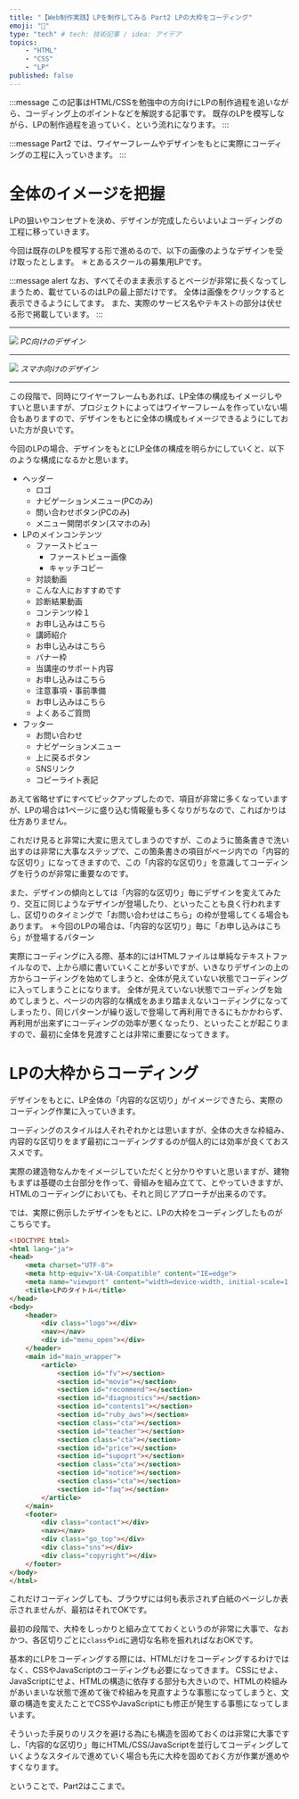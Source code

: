 ```yaml
---
title: "【Web制作実践】LPを制作してみる Part2 LPの大枠をコーディング"
emoji: "🤖"
type: "tech" # tech: 技術記事 / idea: アイデア
topics: 
    - "HTML"
    - "CSS"
    - "LP"
published: false
---
```

:::message
この記事はHTML/CSSを勉強中の方向けにLPの制作過程を追いながら、コーディング上のポイントなどを解説する記事です。
既存のLPを模写しながら、LPの制作過程を追っていく、という流れになります。
:::

:::message
Part2 では、ワイヤーフレームやデザインをもとに実際にコーディングの工程に入っていきます。
:::

# 全体のイメージを把握

LPの狙いやコンセプトを決め、デザインが完成したらいよいよコーディングの工程に移っていきます。

今回は既存のLPを模写する形で進めるので、以下の画像のようなデザインを受け取ったとします。
＊とあるスクールの募集用LPです。

:::message alert
なお、すべてそのまま表示するとページが非常に長くなってしまうため、載せているのはLPの最上部だけです。
全体は画像をクリックすると表示できるようにしてます。
また、実際のサービス名やテキストの部分は伏せる形で掲載しています。
:::

-----
[![](/images/web_practice_lp/lp-design-pc-thumb.jpg)](https://zenn.office-iwakiri.com/articles/web_practice_lp/lp-design-pc01.png)
*PC向けのデザイン*

-----
[![](/images/web_practice_lp/lp-design-sp-thumb.jpg)](https://zenn.office-iwakiri.com/articles/web_practice_lp/lp-design-sp01.png)
*スマホ向けのデザイン*

-----

この段階で、同時にワイヤーフレームもあれば、LP全体の構成もイメージしやすいと思いますが、プロジェクトによってはワイヤーフレームを作っていない場合もありますので、デザインをもとに全体の構成もイメージできるようにしておいた方が良いです。

今回のLPの場合、デザインをもとにLP全体の構成を明らかにしていくと、以下のような構成になるかと思います。

- ヘッダー
  * ロゴ
  * ナビゲーションメニュー(PCのみ)
  * 問い合わせボタン(PCのみ)
  * メニュー開閉ボタン(スマホのみ)
- LPのメインコンテンツ
    - ファーストビュー
        * ファーストビュー画像
        * キャッチコピー
    - 対談動画
    - こんな人におすすめです
    - 診断結果動画
    - コンテンツ枠１
    - お申し込みはこちら
    - 講師紹介
    - お申し込みはこちら
    - バナー枠
    - 当講座のサポート内容
    - お申し込みはこちら
    - 注意事項・事前準備
    - お申し込みはこちら
    - よくあるご質問
- フッター
  * お問い合わせ
  * ナビゲーションメニュー
  * 上に戻るボタン
  * SNSリンク
  * コピーライト表記

あえて省略せずにすべてピックアップしたので、項目が非常に多くなっていますが、LPの場合は1ページに盛り込む情報量も多くなりがちなので、こればかりは仕方ありません。

これだけ見ると非常に大変に思えてしまうのですが、このように箇条書きで洗い出すのは非常に大事なステップで、この箇条書きの項目がページ内での「内容的な区切り」になってきますので、この「内容的な区切り」を意識してコーディングを行うのが非常に重要なのです。

また、デザインの傾向としては「内容的な区切り」毎にデザインを変えてみたり、交互に同じようなデザインが登場したり、といったことも良く行われますし、区切りのタイミングで「お問い合わせはこちら」の枠が登場してくる場合もあります。
＊今回のLPの場合は、「内容的な区切り」毎に「お申し込みはこちら」が登場するパターン

実際にコーディングに入る際、基本的にはHTMLファイルは単純なテキストファイルなので、上から順に書いていくことが多いですが、いきなりデザインの上の方からコーディングを始めてしまうと、全体が見えていない状態でコーディングに入ってしまうことになります。
全体が見えていない状態でコーディングを始めてしまうと、ページの内容的な構成をあまり踏まえないコーディングになってしまったり、同じパターンが繰り返しで登場して再利用できるにもかかわらず、再利用が出来ずにコーディングの効率が悪くなったり、といったことが起こりますので、最初に全体を見渡すことは非常に重要になってきます。

# LPの大枠からコーディング

デザインをもとに、LP全体の「内容的な区切り」がイメージできたら、実際のコーディング作業に入っていきます。

コーディングのスタイルは人それぞれかとは思いますが、全体の大きな枠組み、内容的な区切りをまず最初にコーディングするのが個人的には効率が良くておススメです。

実際の建造物なんかをイメージしていただくと分かりやすいと思いますが、建物もまずは基礎の土台部分を作って、骨組みを組み立てて、とやっていきますが、HTMLのコーディングにおいても、それと同じアプローチが出来るのです。

では、実際に例示したデザインをもとに、LPの大枠をコーディングしたものがこちらです。

```html
<!DOCTYPE html>
<html lang="ja">
<head>
    <meta charset="UTF-8">
    <meta http-equiv="X-UA-Compatible" content="IE=edge">
    <meta name="viewport" content="width=device-width, initial-scale=1.0">
    <title>LPのタイトル</title>
</head>
<body>
    <header>
        <div class="logo"></div>
        <nav></nav>
        <div id="menu_open"></div>
    </header>
    <main id="main_wrapper">
        <article>
            <section id="fv"></section>
            <section id="movie"></section>
            <section id="recommend"></section>
            <section id="diagnostics"></section>
            <section id="contents1"></section>
            <section id="ruby_aws"></section>
            <section class="cta"></section>
            <section id="teacher"></section>
            <section class="cta"></section>
            <section id="price"></section>
            <section id="supoprt"></section>
            <section class="cta"></section>
            <section id="notice"></section>
            <section class="cta"></section>
            <section id="faq"></section>
        </article>
    </main>
    <footer>
        <div class="contact"></div>
        <nav></nav>
        <div class="go_top"></div>
        <div class="sns"></div>
        <div class="copyright"></div>
    </footer>
</body>
</html>
```

これだけコーディングしても、ブラウザには何も表示されず白紙のページしか表示されませんが、最初はそれでOKです。

最初の段階で、大枠をしっかりと組み立てておくというのが非常に大事で、なおかつ、各区切りごとに`class`や`id`に適切な名称を振れればなおOKです。

基本的にLPをコーディングする際には、HTMLだけをコーディングするわけではなく、CSSやJavaScriptのコーディングも必要になってきます。
CSSにせよ、JavaScriptにせよ、HTMLの構造に依存する部分も大きいので、HTMLの枠組みがあいまいな状態で進めて後で枠組みを見直すような事態になってしまうと、文章の構造を変えたことでCSSやJavaScriptにも修正が発生する事態になってしまいます。

そういった手戻りのリスクを避ける為にも構造を固めておくのは非常に大事ですし、「内容的な区切り」毎にHTML/CSS/JavaScriptを並行してコーディングしていくようなスタイルで進めていく場合も先に大枠を固めておく方が作業が進めやすくなります。


ということで、Part2はここまで。

